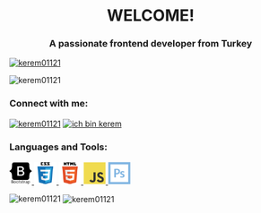<h1 align="center">WELCOME!</h1>
<h3 align="center">A passionate frontend developer from Turkey</h3>
<p align="left"> <a href="https://github.com/ryo-ma/github-profile-trophy"><img src="https://github-profile-trophy.vercel.app/?username=kerem01121" alt="kerem01121" /></a> </p>
<p align="left"> <img src="https://komarev.com/ghpvc/?username=kerem01121&label=Profile%20views&color=0e75b6&style=flat" alt="kerem01121" /> </p>



<h3 align="left">Connect with me:</h3>
<p align="left">
<a href="https://instagram.com/kerem01121" target="blank"><img align="center" src="https://raw.githubusercontent.com/rahuldkjain/github-profile-readme-generator/master/src/images/icons/Social/instagram.svg" alt="kerem01121" height="30" width="40" /></a>
<a href="https://www.youtube.com/c/ich bin kerem" target="blank"><img align="center" src="https://raw.githubusercontent.com/rahuldkjain/github-profile-readme-generator/master/src/images/icons/Social/youtube.svg" alt="ich bin kerem" height="30" width="40" /></a>
</p>

<h3 align="left">Languages and Tools:</h3>
<p align="left"> <a href="https://getbootstrap.com" target="_blank" rel="noreferrer"> <img src="https://raw.githubusercontent.com/devicons/devicon/master/icons/bootstrap/bootstrap-plain-wordmark.svg" alt="bootstrap" width="40" height="40"/> </a> <a href="https://www.w3schools.com/css/" target="_blank" rel="noreferrer"> <img src="https://raw.githubusercontent.com/devicons/devicon/master/icons/css3/css3-original-wordmark.svg" alt="css3" width="40" height="40"/> </a> <a href="https://www.w3.org/html/" target="_blank" rel="noreferrer"> <img src="https://raw.githubusercontent.com/devicons/devicon/master/icons/html5/html5-original-wordmark.svg" alt="html5" width="40" height="40"/> </a> <a href="https://developer.mozilla.org/en-US/docs/Web/JavaScript" target="_blank" rel="noreferrer"> <img src="https://raw.githubusercontent.com/devicons/devicon/master/icons/javascript/javascript-original.svg" alt="javascript" width="40" height="40"/> </a> <a href="https://www.photoshop.com/en" target="_blank" rel="noreferrer"> <img src="https://raw.githubusercontent.com/devicons/devicon/master/icons/photoshop/photoshop-line.svg" alt="photoshop" width="40" height="40"/> </a> </p>

<p><img align="left" src="https://github-readme-stats.vercel.app/api/top-langs?username=kerem01121&show_icons=true&locale=en&layout=compact" alt="kerem01121" /></p>

<p>&nbsp;<img align="center" src="https://github-readme-stats.vercel.app/api?username=kerem01121&show_icons=true&locale=en" alt="kerem01121" /></p>
